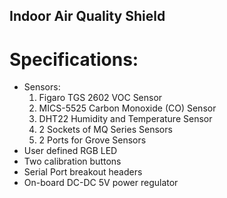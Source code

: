 Indoor Air Quality Shield
----

# Specifications:
 * Sensors:
 	1. Figaro TGS 2602 VOC Sensor
 	2. MICS-5525 Carbon Monoxide (CO) Sensor
 	3. DHT22 Humidity and Temperature Sensor
 	4. 2 Sockets of MQ Series Sensors
 	5. 2 Ports for Grove Sensors
 * User defined RGB LED
 * Two calibration buttons
 * Serial Port breakout headers
 * On-board DC-DC 5V power regulator

